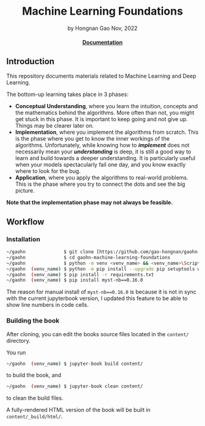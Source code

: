 <div align="center">
<h1>Machine Learning Foundations</a></h1>
by Hongnan Gao
Nov, 2022
<br>
</div>


<h4 align="center">
  <a href="https://gao-hongnan.github.io/gaohn-machine-learning-foundations/">Documentation</a>
</h4>

## Introduction

This repository documents materials related to Machine Learning and Deep Learning.

The bottom-up learning takes place in 3 phases:

- **Conceptual Understanding**, where you learn the intuition, concepts and the mathematics behind the algorithms.
More often than not, you might get stuck in this phase. It is important to keep going and not give up. Things
may be clearer later on.
- **Implementation**, where you implement the algorithms from scratch. This is the phase where you get to know
the inner workings of the algorithms. Unfortunately, while knowing how to ***implement*** does not
necessarily mean your ***understanding*** is deep, it is still a good way to learn and build towards
a deeper understanding. It is particularly useful when your models spectacularly fail one day, and 
you know exactly where to look for the bug.
- **Application**, where you apply the algorithms to real-world problems. This is the phase where you
try to connect the dots and see the big picture. 

**Note that the implementation phase may not always be feasible.**

## Workflow

### Installation

```bash
~/gaohn              $ git clone [https://github.com/gao-hongnan/gaohn-probability-stats.git gaohn_probability_stats](https://github.com/gao-hongnan/gaohn-machine-learning-foundations.git)
~/gaohn              $ cd gaohn-machine-learning-foundations
~/gaohn              $ python -m venv <venv_name> && <venv_name>\Scripts\activate 
~/gaohn  (venv_name) $ python -m pip install --upgrade pip setuptools wheel
~/gaohn  (venv_name) $ pip install -r requirements.txt
~/gaohn  (venv_name) $ pip install myst-nb==0.16.0 
```

The reason for manual install of `myst-nb==0.16.0` is because it is not in sync with the current jupyterbook
version, I updated this feature to be able to show line numbers in code cells.

### Building the book

After cloning, you can edit the books source files located in the `content/` directory. 

You run

```bash
~/gaohn  (venv_name) $ jupyter-book build content/
```

to build the book, and

```bash
~/gaohn  (venv_name) $ jupyter-book clean content/
```

to clean the build files.

A fully-rendered HTML version of the book will be built in `content/_build/html/`.